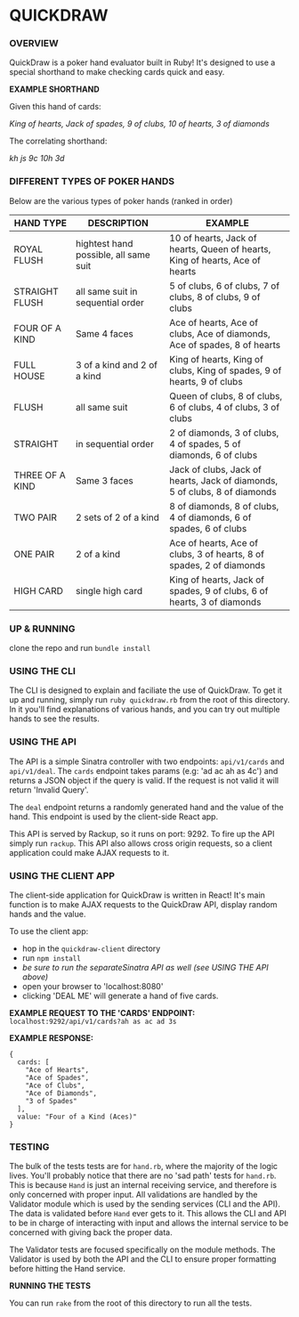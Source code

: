# QUICKDRAW

### OVERVIEW
QuickDraw is a poker hand evaluator built in Ruby! It's designed to use a special shorthand to make checking cards quick and easy.

**EXAMPLE SHORTHAND**

Given this hand of cards:

_King of hearts, Jack of spades, 9 of clubs, 10 of hearts, 3 of diamonds_

The correlating shorthand:

_kh js 9c 10h 3d_

### DIFFERENT TYPES OF POKER HANDS
Below are the various types of poker hands (ranked in order)

|HAND TYPE| DESCRIPTION | EXAMPLE |
|---------|-------------|---------|
|ROYAL FLUSH|        hightest hand possible, all same suit|  10 of hearts, Jack of hearts, Queen of hearts, King of hearts, Ace of hearts|
|STRAIGHT FLUSH|     all same suit in sequential order|      5 of clubs, 6 of clubs, 7 of clubs, 8 of clubs, 9 of clubs|
|FOUR OF A KIND|     Same 4 faces|                           Ace of hearts, Ace of clubs, Ace of diamonds, Ace of spades, 8 of hearts|
|FULL HOUSE|         3 of a kind and 2 of a kind|            King of hearts, King of clubs, King of spades, 9 of hearts, 9 of clubs|
|FLUSH|              all same suit|                          Queen of clubs, 8 of clubs, 6 of clubs, 4 of clubs, 3 of clubs|
|STRAIGHT|           in sequential order|                    2 of diamonds, 3 of clubs, 4 of spades, 5 of diamonds, 6 of clubs|
|THREE OF A KIND|    Same 3 faces|                           Jack of clubs, Jack of hearts, Jack of diamonds, 5 of clubs, 8 of diamonds|
|TWO PAIR|           2 sets of 2 of a kind|                  8 of diamonds, 8 of clubs, 4 of diamonds, 6 of spades, 6 of clubs|
|ONE PAIR|           2 of a kind|                            Ace of hearts, Ace of clubs, 3 of hearts, 8 of spades, 2 of diamonds|
|HIGH CARD|          single high card|                       King of hearts, Jack of spades, 9 of clubs, 6 of hearts, 3 of diamonds|

### UP & RUNNING
clone the repo and run `bundle install`

### USING THE CLI
The CLI is designed to explain and faciliate the use of QuickDraw. To get it up and running, simply run `ruby quickdraw.rb` from the root of this directory. In it you'll find explanations of various hands, and you can try out multiple hands to see the results.

### USING THE API
The API is a simple Sinatra controller with two endpoints: `api/v1/cards` and `api/v1/deal`. The `cards` endpoint takes params (e.g: 'ad ac ah as 4c') and returns a JSON object if the query is valid. If the request is not valid it will return 'Invalid Query'.

The `deal` endpoint returns a randomly generated hand and the value of the hand. This endpoint is used by the client-side React app.

This API is served by Rackup, so it runs on port: 9292. To fire up the API simply run `rackup`. This API also allows cross origin requests, so a client application could make AJAX requests to it.

### USING THE CLIENT APP
The client-side application for QuickDraw is written in React! It's main function is to make AJAX requests to the QuickDraw API, display random hands and the value.

To use the client app:
- hop in the `quickdraw-client` directory
- run `npm install`
- _be sure to run the separateSinatra API as well (see USING THE API above)_
- open your browser to 'localhost:8080'
- clicking 'DEAL ME' will generate a hand of five cards.

**EXAMPLE REQUEST TO THE 'CARDS' ENDPOINT:**
`localhost:9292/api/v1/cards?ah as ac ad 3s`

**EXAMPLE RESPONSE:**
```
{
  cards: [
    "Ace of Hearts",
    "Ace of Spades",
    "Ace of Clubs",
    "Ace of Diamonds",
    "3 of Spades"
  ],
  value: "Four of a Kind (Aces)"
}
```

### TESTING
The bulk of the tests tests are for `hand.rb`, where the majority of the logic lives. You'll probably notice that there are no 'sad path' tests for `hand.rb`. This is because `Hand` is just an internal receiving service, and therefore is only concerned with proper input. All validations are handled by the Validator module which is used by the sending services (CLI and the API). The data is validated before `Hand` ever gets to it. This allows the CLI and API to be in charge of interacting with input and allows the internal service to be concerned with giving back the proper data. 

The Validator tests are focused specifically on the module methods. The Validator is used by both the API and the CLI to ensure proper formatting before hitting the Hand service.

**RUNNING THE TESTS**

You can run `rake` from the root of this directory to run all the tests.

